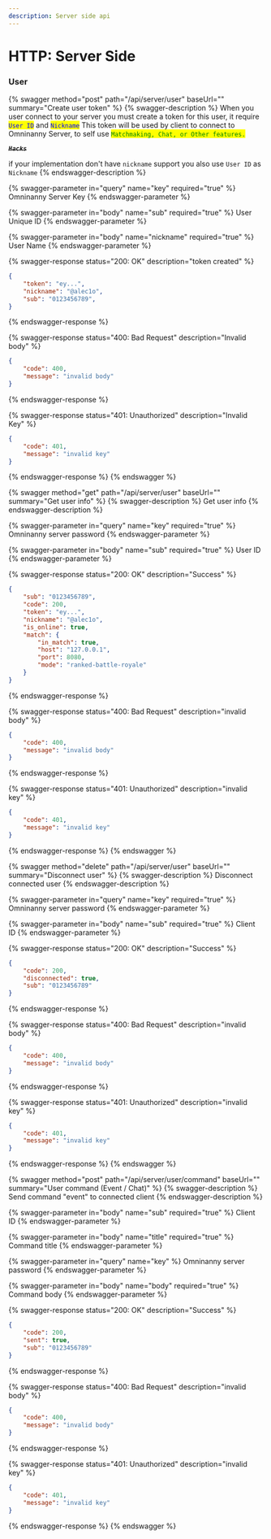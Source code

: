 ```yaml
---
description: Server side api
---
```


# HTTP: Server Side

### User

{% swagger method="post" path="/api/server/user" baseUrl="" summary="Create user token" %}
{% swagger-description %}
When you user connect to your server you must create a token for this user, it require <mark style="color:blue;">`User ID`</mark> and <mark style="color:blue;">`Nickname`</mark> This token will be used by client to connect to Omninanny Server, to self use <mark style="color:green;">`Matchmaking, Chat, or Other features.`</mark>

~~_**`Hacks`**_~~

if your implementation don't have `nickname` support you also use `User ID` as `Nickname`
{% endswagger-description %}

{% swagger-parameter in="query" name="key" required="true" %}
Omninanny Server Key
{% endswagger-parameter %}

{% swagger-parameter in="body" name="sub" required="true" %}
User Unique ID
{% endswagger-parameter %}

{% swagger-parameter in="body" name="nickname" required="true" %}
User Name
{% endswagger-parameter %}

{% swagger-response status="200: OK" description="token created" %}
```json
{
    "token": "ey...",
    "nickname": "@alec1o",
    "sub": "0123456789",
}
```
{% endswagger-response %}

{% swagger-response status="400: Bad Request" description="Invalid body" %}
```json
{
    "code": 400,
    "message": "invalid body"
}
```
{% endswagger-response %}

{% swagger-response status="401: Unauthorized" description="Invalid Key" %}
```json
{
    "code": 401,
    "message": "invalid key"
}
```
{% endswagger-response %}
{% endswagger %}

{% swagger method="get" path="/api/server/user" baseUrl="" summary="Get user info" %}
{% swagger-description %}
Get user info
{% endswagger-description %}

{% swagger-parameter in="query" name="key" required="true" %}
Omninanny server password
{% endswagger-parameter %}

{% swagger-parameter in="body" name="sub" required="true" %}
User ID
{% endswagger-parameter %}

{% swagger-response status="200: OK" description="Success" %}
```json
{
    "sub": "0123456789",
    "code": 200,
    "token": "ey...",   
    "nickname": "@alec1o",    
    "is_online": true,
    "match": {
        "in_match": true,
        "host": "127.0.0.1",
        "port": 8080,
        "mode": "ranked-battle-royale"
    }
}
```
{% endswagger-response %}

{% swagger-response status="400: Bad Request" description="invalid body" %}
```json
{
    "code": 400,
    "message": "invalid body"
}
```
{% endswagger-response %}

{% swagger-response status="401: Unauthorized" description="invalid key" %}
```json
{
    "code": 401,
    "message": "invalid key"
}
```
{% endswagger-response %}
{% endswagger %}

{% swagger method="delete" path="/api/server/user" baseUrl="" summary="Disconnect user" %}
{% swagger-description %}
Disconnect connected user
{% endswagger-description %}

{% swagger-parameter in="query" name="key" required="true" %}
Omninanny server password
{% endswagger-parameter %}

{% swagger-parameter in="body" name="sub" required="true" %}
Client ID
{% endswagger-parameter %}

{% swagger-response status="200: OK" description="Success" %}
```json
{
    "code": 200,
    "disconnected": true,
    "sub": "0123456789"
}
```
{% endswagger-response %}

{% swagger-response status="400: Bad Request" description="invalid body" %}
```json
{
    "code": 400,
    "message": "invalid body"
}
```
{% endswagger-response %}

{% swagger-response status="401: Unauthorized" description="invalid key" %}
```json
{
    "code": 401,
    "message": "invalid key"
}
```
{% endswagger-response %}
{% endswagger %}

{% swagger method="post" path="/api/server/user/command" baseUrl="" summary="User command (Event / Chat)" %}
{% swagger-description %}
Send command "event" to connected client
{% endswagger-description %}

{% swagger-parameter in="body" name="sub" required="true" %}
Client ID
{% endswagger-parameter %}

{% swagger-parameter in="body" name="title" required="true" %}
Command title
{% endswagger-parameter %}

{% swagger-parameter in="query" name="key" %}
Omninanny server password
{% endswagger-parameter %}

{% swagger-parameter in="body" name="body" required="true" %}
Command body
{% endswagger-parameter %}

{% swagger-response status="200: OK" description="Success" %}
```json
{
    "code": 200,
    "sent": true,
    "sub": "0123456789"
}
```
{% endswagger-response %}

{% swagger-response status="400: Bad Request" description="invalid body" %}
```json
{
    "code": 400,
    "message": "invalid body"
}
```
{% endswagger-response %}

{% swagger-response status="401: Unauthorized" description="invalid key" %}
```json
{
    "code": 401,
    "message": "invalid key"
}
```
{% endswagger-response %}
{% endswagger %}

